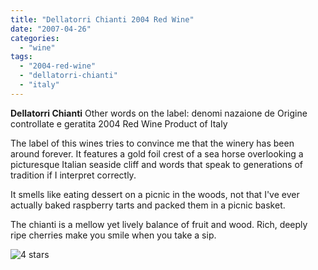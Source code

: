 ```yaml
---
title: "Dellatorri Chianti 2004 Red Wine"
date: "2007-04-26"
categories:
  - "wine"
tags:
  - "2004-red-wine"
  - "dellatorri-chianti"
  - "italy"
---
```


**Dellatorri Chianti** Other words on the label: denomi nazaione de Origine controllate e geratita 2004 Red Wine Product of Italy

The label of this wines tries to convince me that the winery has been around forever. It features a gold foil crest of a sea horse overlooking a picturesque Italian seaside cliff and words that speak to generations of tradition if I interpret correctly.

It smells like eating dessert on a picnic in the woods, not that I've ever actually baked raspberry tarts and packed them in a picnic basket.

The chianti is a mellow yet lively balance of fruit and wood. Rich, deeply ripe cherries make you smile when you take a sip.

![4 stars](http://www.rebeccagomezfarrell.com/wp-content/uploads/2009/02/rating_truffle1.gif "rating_truffle1")
